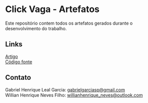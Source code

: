 # Click Vaga - Artefatos
Este repositório contem todos os artefatos gerados durante o desenvolvimento do trabalho.

## Links

[Artigo](https://docs.google.com/document/d/19nHLt386tcCpX58VK8BUqkBHLEJIYHrvxwCxZKdnK5A/edit?usp=sharing)   
[Código fonte](https://github.com/gabrielgarciasp/click-vaga-api)   

## Contato

Gabriel Henrique Leal Garcia: gabrielgarciasp@gmail.com   
Willian Henrique Neves Filho: willianhenrique_neves@outlook.com   